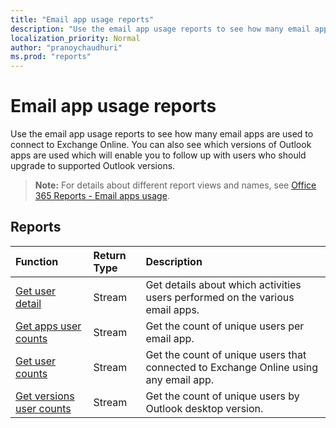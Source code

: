 ```yaml
---
title: "Email app usage reports"
description: "Use the email app usage reports to see how many email apps are used to connect to Exchange Online. You can also see which versions of Outlook apps are used which will enable you to follow up with users who should upgrade to supported Outlook versions."
localization_priority: Normal
author: "pranoychaudhuri"
ms.prod: "reports"
---
```


# Email app usage reports

Use the email app usage reports to see how many email apps are used to connect to Exchange Online. You can also see which versions of Outlook apps are used which will enable you to follow up with users who should upgrade to supported Outlook versions.

> **Note:** For details about different report views and names, see [Office 365 Reports - Email apps usage](https://support.office.com/client/Email-apps-usage-c2ce12a2-934f-4dd4-ba65-49b02be4703d).

## Reports

| Function                                 | Return Type | Description                              |
| :--------------------------------------- | :---------- | :--------------------------------------- |
| [Get user detail](../api/reportroot-getemailappusageuserdetail.md) | Stream      | Get details about which activities users performed on the various email apps. |
| [Get apps user counts](../api/reportroot-getemailappusageappsusercounts.md) | Stream      | Get the count of unique users per email app. |
| [Get user counts](../api/reportroot-getemailappusageusercounts.md) | Stream      | Get the count of unique users that connected to Exchange Online using any email app. |
| [Get versions user counts](../api/reportroot-getemailappusageversionsusercounts.md) | Stream      | Get the count of unique users by Outlook desktop version. |
